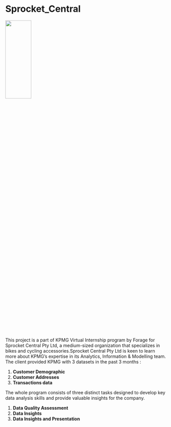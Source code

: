 # Sprocket_Central

<img src="https://cdn-assets.theforage.com/icons/kpmg_icons/sprocket_central_logo.png" width="40%" height="25%">

This project is a part of KPMG Virtual Internship program by Forage for Sprocket Central Pty Ltd, a medium-sized organization that specializes in bikes and cycling 
accessories.Sprocket Central Pty Ltd is keen to learn more about KPMG’s expertise in its Analytics, Information & Modelling team. The client provided KPMG with 3 datasets 
in the past 3 months :
1. **Customer Demographic**
2. **Customer Addresses**
3. **Transactions data**

The whole program consists of three distinct tasks designed to develop key data analysis skills and provide valuable insights for the company.

1. **Data Quality Assessment**
2. **Data Insights**
3. **Data Insights and Presentation**





